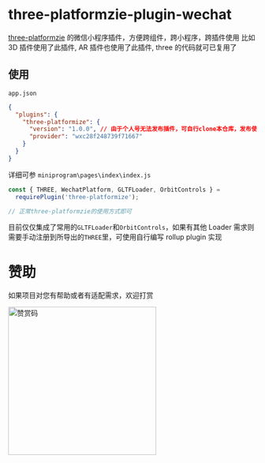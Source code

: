 # three-platformzie-plugin-wechat

[three-platformzie](https://github.com/deepkolos/three-platformize) 的微信小程序插件，方便跨组件，跨小程序，跨插件使用
比如 3D 插件使用了此插件, AR 插件也使用了此插件, three 的代码就可已复用了

## 使用

`app.json`

```json
{
  "plugins": {
    "three-platformize": {
      "version": "1.0.0", // 由于个人号无法发布插件，可自行clone本仓库，发布使用
      "provider": "wxc28f248739f71667"
    }
  }
}
```

详细可参 `miniprogram\pages\index\index.js`

```js
const { THREE, WechatPlatform, GLTFLoader, OrbitControls } =
  requirePlugin('three-platformize');

// 正常three-platformzie的使用方式即可
```

目前仅仅集成了常用的`GLTFLoader`和`OrbitControls`，如果有其他 Loader 需求则需要手动注册到所导出的`THREE`里，可使用自行编写 rollup plugin 实现

# 赞助

如果项目对您有帮助或者有适配需求，欢迎打赏

<img src="https://upload-images.jianshu.io/upload_images/252050-d3d6bfdb1bb06ddd.png?imageMogr2/auto-orient/strip%7CimageView2/2/w/1240" alt="赞赏码" width="300">
